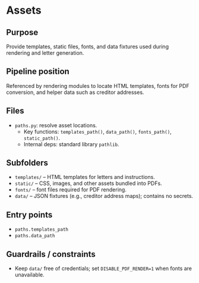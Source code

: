 # Assets

## Purpose
Provide templates, static files, fonts, and data fixtures used during rendering and letter generation.

## Pipeline position
Referenced by rendering modules to locate HTML templates, fonts for PDF conversion, and helper data such as creditor addresses.

## Files
- `paths.py`: resolve asset locations.
  - Key functions: `templates_path()`, `data_path()`, `fonts_path()`, `static_path()`.
  - Internal deps: standard library `pathlib`.

## Subfolders
- `templates/` – HTML templates for letters and instructions.
- `static/` – CSS, images, and other assets bundled into PDFs.
- `fonts/` – font files required for PDF rendering.
- `data/` – JSON fixtures (e.g., creditor address maps); contains no secrets.

## Entry points
- `paths.templates_path`
- `paths.data_path`

## Guardrails / constraints
- Keep `data/` free of credentials; set `DISABLE_PDF_RENDER=1` when fonts are unavailable.
